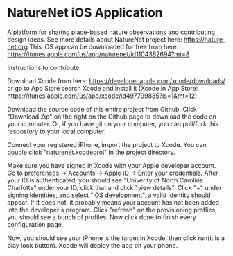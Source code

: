 # NatureNet iOS Application
A platform for sharing place-based nature observations and contributing design ideas. See more details about NatureNet project here: https://nature-net.org
This iOS app can be downloaded for free from here:
https://itunes.apple.com/us/app/naturenet/id1104382694?mt=8

Instructions to contribute:

Download Xcode from here: https://developer.apple.com/xcode/downloads/ or go to App Store search Xcode and install it (Xcode in App Store: https://itunes.apple.com/us/app/xcode/id497799835?ls=1&mt=12).

Download the source code of this entire project from Github. Click "Download Zip" on the right on the Github page to download the code on your computer. Or, if you have git on your computer, you can pull/fork this respostory to your local computer.

Connect your registered iPhone, import the project to Xcode. You can double click "naturenet.xcodeproj" in the project directory.

Make sure you have signed in Xcode with your Apple developer account. Go to preferences -> Accounts -> Apple ID -> Enter your credentials. After your ID is authenticated, you should see "Univerity of North Carolina Charlotte" under your ID, click that and click "view details". Click "+" under signing identities, and select "iOS development", a valid identity should appear. If it does not, it probably means your account has not been added into the developer's program. Click "refresh" on the provisioning proflies, you should see a bunch of profiles. Now click done to finish every configuration page.

Now, you should see your iPhone is the target in Xcode, then click run(it is a play look button). Xcode will deploy the app on your phone.
